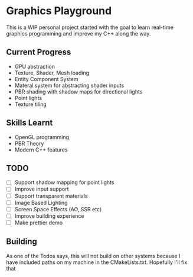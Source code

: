 # Graphics Playground
This is a WIP personal project started with the goal to learn real-time graphics programming
and improve my C++ along the way.

## Current Progress
- GPU abstraction
- Texture, Shader, Mesh loading
- Entity Component System 
- Materal system for abstracting shader inputs
- PBR shading with shadow maps for directional lights
- Point lights
- Texture tiling

## Skills Learnt
- OpenGL programming
- PBR Theory
- Modern C++ features

## TODO
- [ ] Support shadow mapping for point lights
- [ ] Improve input support
- [ ] Support transparent materials
- [ ] Image Based Lighting
- [ ] Screen Space Effects (AO, SSR etc)
- [ ] Improve building experience
- [ ] Make prettier demo

## Building
As one of the Todos says, this will not build on other systems because I have included paths on my machine in the CMakeLists.txt. Hopefully I'll fix that